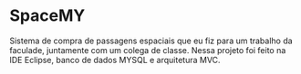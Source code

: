 # SpaceMY
Sistema de compra de passagens espaciais que eu fiz para um trabalho da faculade, juntamente com um colega de classe.
Nessa projeto foi feito na IDE Eclipse, banco de dados MYSQL e arquitetura MVC.
